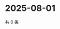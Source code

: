 # 2025-08-01

共 0 条

<!-- BEGIN ZHIHUQUESTIONS -->
<!-- 最后更新时间 Fri Aug 01 2025 23:13:20 GMT+0800 (China Standard Time) -->

<!-- END ZHIHUQUESTIONS -->
